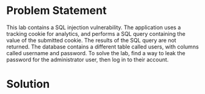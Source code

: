 # Problem Statement

This lab contains a SQL injection vulnerability. The application uses a tracking cookie for analytics, and performs a SQL query containing the value of the submitted cookie. The results of the SQL query are not returned. The database contains a different table called users, with columns called username and password. To solve the lab, find a way to leak the password for the administrator user, then log in to their account. 

# Solution
